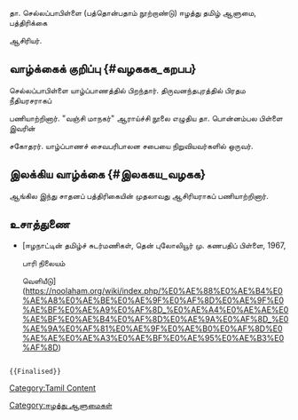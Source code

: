தா. செல்லப்பாபிள்ளை (பத்தொன்பதாம் நூற்றாண்டு) ஈழத்து தமிழ் ஆளுமை, பத்திரிக்கை
ஆசிரியர்.

## வாழ்க்கைக் குறிப்பு {#வழககக_கறபப}

செல்லப்பாபிள்ளை யாழ்ப்பாணத்தில் பிறந்தார். திருவனந்தபுரத்தில் பிரதம நீதியரசராகப்
பணியாற்றினார். \"வஞ்சி மாநகர்\" ஆராய்ச்சி நூலை எழுதிய தா. பொன்னம்பல பிள்ளை இவரின்
சகோதரர். யாழ்ப்பாணச் சைவபரிபாலன சபையை நிறுவியவர்களில் ஒருவர்.

## இலக்கிய வாழ்க்கை {#இலககய_வழகக}

ஆங்கில இந்து சாதனப் பத்திரிகையின் முதலாவது ஆசிரியராகப் பணியாற்றினார்.

## உசாத்துணை

-   [ஈழநாட்டின் தமிழ்ச் சுடர்மணிகள், தென் புலோலியூர் மு. கணபதிப் பிள்ளை, 1967,
    பாரி நிலையம்
    வெளியீடு](https://noolaham.org/wiki/index.php/%E0%AE%88%E0%AE%B4%E0%AE%A8%E0%AE%BE%E0%AE%9F%E0%AF%8D%E0%AE%9F%E0%AE%BF%E0%AE%A9%E0%AF%8D_%E0%AE%A4%E0%AE%AE%E0%AE%BF%E0%AE%B4%E0%AF%8D%E0%AE%9A%E0%AF%8D_%E0%AE%9A%E0%AF%81%E0%AE%9F%E0%AE%B0%E0%AF%8D%E0%AE%AE%E0%AE%A3%E0%AE%BF%E0%AE%95%E0%AE%B3%E0%AF%8D)

```{=mediawiki}
{{Finalised}}
```
[Category:Tamil Content](Category:Tamil_Content "wikilink")
[Category:ஈழத்து ஆளுமைகள்](Category:ஈழத்து_ஆளுமைகள் "wikilink")
